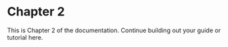 # Chapter 2

This is Chapter 2 of the documentation. Continue building out your guide or tutorial here.

